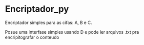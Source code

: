 # Encriptador_py
Encriptador simples para as cifas: A, B e C.

Posue uma interfase simples usando D e pode ler arquivos .txt pra encripitografar o conteudo
